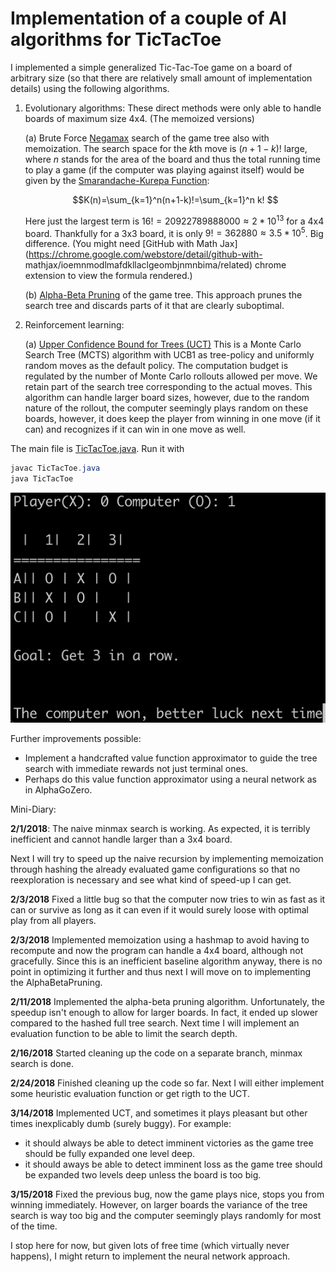 # Implementation of a couple of  AI algorithms for TicTacToe

I implemented a simple generalized Tic-Tac-Toe game on a board of arbitrary size (so that there are relatively small amount of implementation details) using the following algorithms.

1. Evolutionary algorithms: These direct methods were only able to handle boards of maximum size 4x4. (The memoized versions)
   
   (a) Brute Force [Negamax](https://en.wikipedia.org/wiki/Negamax) search of the game tree also with memoization. The search space for the $k$th move is $(n+1-k)!$ large, where $n$ stands for the area of the board and thus the total running time to play a game (if the computer was playing against itself) would be given by the [Smarandache-Kurepa Function](http://mathworld.wolfram.com/LeftFactorial.html):

   $$K(n)=\sum_{k=1}^n(n+1-k)!=\sum_{k=1}^n k! $$

   Here just the largest term is $16! = 20922789888000 \approx 2 * 10^{13}$ for a 4x4 board. Thankfully for a 3x3                 board, it is only $9! = 362880\approx 3.5 * 10^5$. Big difference. (You might need [GitHub with Math Jax](https://chrome.google.com/webstore/detail/github-with-                   mathjax/ioemnmodlmafdkllaclgeombjnmnbima/related) chrome extension to view the formula rendered.)
          
   (b) [Alpha-Beta Pruning](https://www.cs.cmu.edu/~arielpro/mfai_papers/lecture1.pdf) of the game tree. This approach               prunes the search tree and discards parts of it that are clearly suboptimal.
      
2. Reinforcement learning:

   (a) [Upper Confidence Bound for Trees (UCT)](https://gnunet.org/sites/default/files/Browne%20et%20al%20-%20A%20survey%20of%20MCTS%20methods.pdf) This is a Monte Carlo Search Tree (MCTS) algorithm with UCB1 as tree-policy and                  uniformly random moves as the default policy. The computation budget is regulated by the number of Monte Carlo                rollouts allowed per move. We retain part of the search tree corresponding to the actual moves. This algorithm can            handle larger board sizes, however, due to the random nature of the rollout, the computer seemingly plays random on            these boards, however, it does keep the player from winning in one move (if it can) and recognizes if it can win in            one move as well.
      
      
The main file is [TicTacToe.java](https://github.com/Moosquibe/Comparison-of-AI-algorithms-for-TicTacToe/blob/master/TicTacToe.java). Run it with

```java
javac TicTacToe.java
java TicTacToe
```

<p align="center">
<img src="https://github.com/Moosquibe/Comparison-of-AI-algorithms-for-TicTacToe/blob/master/ScreenShot.png"/ >
</p>

Further improvements possible:
- Implement a handcrafted value function approximator to guide the tree search with immediate rewards not just terminal ones.
- Perhaps do this value function approximator using a neural network as in AlphaGoZero.

Mini-Diary: 

**2/1/2018**: The naive minmax search is working. As expected, it is terribly inefficient and cannot handle larger than a 3x4 board. 

Next I will try to speed up the naive recursion by implementing memoization through hashing the already evaluated game configurations so that no reexploration is necessary and see what kind of speed-up I can get.

**2/3/2018** Fixed a little bug so that the computer now tries to win as fast as it can or survive as long as it can even if it would surely loose with optimal play from all players.

**2/3/2018** Implemented memoization using a hashmap to avoid having to recompute and now the program can handle a 4x4 board, although not gracefully. Since this is an inefficient baseline algorithm anyway, there is no point in optimizing it further and thus next I will move on to implementing the AlphaBetaPruning.

**2/11/2018** Implemented the alpha-beta pruning algorithm. Unfortunately, the speedup isn't enough to allow for larger boards. In fact, it ended up slower compared to the hashed full tree search. Next time I will implement an evaluation function to be able to limit the search depth.

**2/16/2018** Started cleaning up the code on a separate branch, minmax search is done.

**2/24/2018** Finished cleaning up the code so far. Next I will either implement some heuristic evaluation function or get rigth to the UCT.

**3/14/2018** Implemented UCT, and sometimes it plays pleasant but other times inexplicably dumb (surely buggy). For example:

- it should always be able to detect imminent victories as the game tree should be fully expanded one level deep.
- it should aways be able to detect imminent loss as the game tree should be expanded two levels deep unless the board is too big.

**3/15/2018** Fixed the previous bug, now the game plays nice, stops you from winning immediately. However, on larger boards the variance of the tree search is way too big and the computer seemingly plays randomly for most of the time.

I stop here for now, but given lots of free time (which virtually never happens), I might return to implement the neural network approach.
